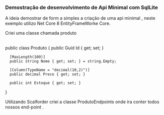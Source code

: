### Demostração de desenvolvimento de Api Minimal com SqlLite


A ideia demostrar de form a simples a criação de   uma api minimal , neste exemplo utilizo Net Core 8 EntityFrameWorke Core.

Criei uma classe chamada produto

<div style = "display : inline_block"></br>
  public class Produto
  {
      public Guid Id { get; set; }

      [MaxLength(100)]
      public string Nome { get; set; } = string.Empty;

      [Column(TypeName = "decimal(10,2)")] 
      public decimal Preco { get; set; }

      public int Estoque { get; set; }
  }


  Utilizando Scalforder criei a classe ProdutoEndpoints onde ira conter todos nossos end-point .








</div>
